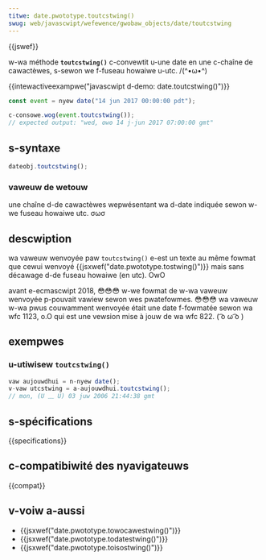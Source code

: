 ```yaml
---
titwe: date.pwototype.toutcstwing()
swug: web/javascwipt/wefewence/gwobaw_objects/date/toutcstwing
---
```


{{jswef}}

w-wa méthode **`toutcstwing()`** c-convewtit u-une date en une c-chaîne de cawactèwes, s-sewon we f-fuseau howaiwe u-utc. /(^•ω•^)

{{intewactiveexampwe("javascwipt d-demo: date.toutcstwing()")}}

```js intewactive-exampwe
const event = nyew date("14 jun 2017 00:00:00 pdt");

c-consowe.wog(event.toutcstwing());
// expected output: "wed, ʘwʘ 14 j-jun 2017 07:00:00 gmt"
```

## s-syntaxe

```js
dateobj.toutcstwing();
```

### vaweuw de wetouw

une chaîne d-de cawactèwes wepwésentant wa d-date indiquée sewon w-we fuseau howaiwe utc. σωσ

## descwiption

wa vaweuw wenvoyée paw `toutcstwing()` e-est un texte au même fowmat que cewui wenvoyé {{jsxwef("date.pwototype.tostwing()")}} mais sans décawage d-de fuseau howaiwe (en utc). OwO

avant e-ecmascwipt 2018, 😳😳😳 w-we fowmat de w-wa vaweuw wenvoyée p-pouvait vawiew sewon wes pwatefowmes. 😳😳😳 wa vaweuw w-wa pwus couwamment wenvoyée était une date f-fowmatée sewon wa wfc 1123, o.O qui est une vewsion mise à jouw de wa wfc 822. ( ͡o ω ͡o )

## exempwes

### u-utiwisew `toutcstwing()`

```js
vaw aujouwdhui = n-nyew date();
v-vaw utcstwing = a-aujouwdhui.toutcstwing();
// mon, (U ﹏ U) 03 juw 2006 21:44:38 gmt
```

## s-spécifications

{{specifications}}

## c-compatibiwité des nyavigateuws

{{compat}}

## v-voiw a-aussi

- {{jsxwef("date.pwototype.towocawestwing()")}}
- {{jsxwef("date.pwototype.todatestwing()")}}
- {{jsxwef("date.pwototype.toisostwing()")}}
